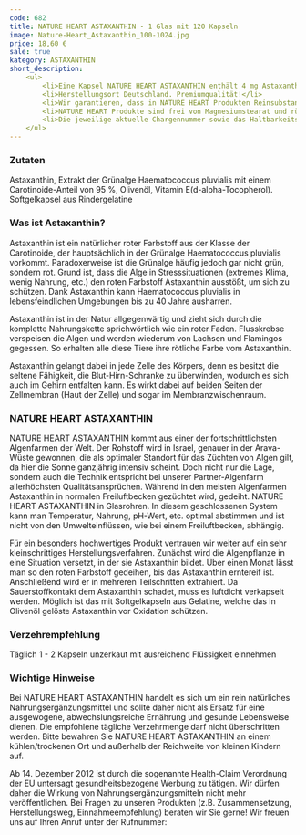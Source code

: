 ```yaml
---
code: 682
title: NATURE HEART ASTAXANTHIN - 1 Glas mit 120 Kapseln
image: Nature-Heart_Astaxanthin_100-1024.jpg
price: 18,60 €
sale: true
kategory: ASTAXANTHIN
short_description: 
    <ul>
        <li>Eine Kapsel NATURE HEART ASTAXANTHIN enthält 4 mg Astaxanthin, Rohstoff aus Israel</li>
        <li>Herstellungsort Deutschland. Premiumqualität!</li>
        <li>Wir garantieren, dass in NATURE HEART Produkten Reinsubstanzen enthalten sind ohne künstliche Zusatzstoffe.</li>
        <li>NATURE HEART Produkte sind frei von Magnesiumstearat und rückstandskontrolliert.</li>
        <li>Die jeweilige aktuelle Chargennummer sowie das Haltbarkeitsdatum finden Sie auf dem NATURE HEART Produktetikett.</li>
    </ul>
---
```

<h3>Zutaten</h3>
<p>
  Astaxanthin, Extrakt der Grünalge Haematococcus pluvialis mit einem Carotinoide-Anteil von 95 %, Olivenöl, Vitamin E(d-alpha-Tocopherol). Softgelkapsel aus Rindergelatine
</p>

<h3>Was ist Astaxanthin?</h3>
<p>
  Astaxanthin ist ein natürlicher roter Farbstoff aus der Klasse der Carotinoide, der hauptsächlich in der Grünalge Haematococcus pluvialis vorkommt. Paradoxerweise ist die Grünalge häufig jedoch gar nicht grün, sondern rot. Grund ist, dass die Alge in Stresssituationen (extremes Klima, wenig Nahrung, etc.) den roten Farbstoff Astaxanthin ausstößt, um sich zu schützen. Dank Astaxanthin kann Haematococcus pluvialis in lebensfeindlichen Umgebungen bis zu 40 Jahre ausharren.
</p>
  Astaxanthin ist in der Natur allgegenwärtig und zieht sich durch die komplette Nahrungskette sprichwörtlich wie ein roter Faden. Flusskrebse verspeisen die Algen und werden wiederum von Lachsen und Flamingos gegessen. So erhalten alle diese Tiere ihre rötliche Farbe vom Astaxanthin.
<p>
  Astaxanthin gelangt dabei in jede Zelle des Körpers, denn es besitzt die seltene Fähigkeit, die Blut-Hirn-Schranke zu überwinden, wodurch es sich auch im Gehirn entfalten kann. Es wirkt dabei auf beiden Seiten der Zellmembran (Haut der Zelle) und sogar im Membranzwischenraum.
</p>

<h3>NATURE HEART ASTAXANTHIN</h3>
<p>
  NATURE HEART ASTAXANTHIN kommt aus einer der fortschrittlichsten Algenfarmen der Welt. Der Rohstoff wird in Israel, genauer in der Arava-Wüste gewonnen, die als optimaler Standort für das Züchten von Algen gilt, da hier die Sonne ganzjährig intensiv scheint. Doch nicht nur die Lage, sondern auch die Technik entspricht bei unserer Partner-Algenfarm allerhöchsten Qualitätsansprüchen. Während in den meisten Algenfarmen Astaxanthin in normalen Freiluftbecken gezüchtet wird, gedeiht. NATURE HEART ASTAXANTHIN in Glasrohren. In diesem geschlossenen System kann man Temperatur, Nahrung, pH-Wert, etc. optimal abstimmen und ist nicht von den Umwelteinflüssen, wie bei einem Freiluftbecken, abhängig.
</p>
<p>
  Für ein besonders hochwertiges Produkt vertrauen wir weiter auf ein sehr kleinschrittiges Herstellungsverfahren. Zunächst wird die Algenpflanze in eine Situation versetzt, in der sie Astaxanthin bildet. Über einen Monat lässt man so den roten Farbstoff gedeihen, bis das Astaxanthin erntereif ist. Anschließend wird er in mehreren Teilschritten extrahiert. Da Sauerstoffkontakt dem Astaxanthin schadet, muss es luftdicht verkapselt werden. Möglich ist das mit Softgelkapseln aus Gelatine, welche das in Olivenöl gelöste Astaxanthin vor Oxidation schützen.
</p>

<h3>Verzehrempfehlung</h3>
<p>
  Täglich 1 - 2 Kapseln unzerkaut mit ausreichend Flüssigkeit einnehmen
</p>

<h3>Wichtige Hinweise</h3>
<p>
  Bei NATURE HEART ASTAXANTHIN handelt es sich um ein rein natürliches Nahrungsergänzungsmittel und sollte daher nicht als Ersatz für eine ausgewogene, abwechslungsreiche Ernährung und gesunde Lebensweise dienen. Die empfohlene tägliche Verzehrmenge darf nicht überschritten werden. Bitte bewahren Sie NATURE HEART ASTAXANTHIN an einem kühlen/trockenen Ort und außerhalb der Reichweite von kleinen Kindern auf.
</p>
<p>
  Ab 14. Dezember 2012 ist durch die sogenannte Health-Claim Verordnung der EU untersagt gesundheitsbezogene Werbung zu tätigen. Wir dürfen daher die Wirkung von Nahrungsergänzungsmitteln nicht mehr veröffentlichen. Bei Fragen zu unseren Produkten (z.B. Zusammensetzung, Herstellungsweg, Einnahmeempfehlung) beraten wir Sie gerne! Wir freuen uns auf Ihren Anruf unter der Rufnummer:
</p>
